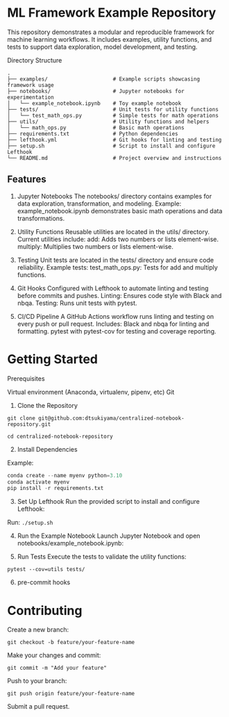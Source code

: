 # ML Framework Example Repository

This repository demonstrates a modular and reproducible framework for machine learning workflows. It includes examples, utility functions, and tests to support data exploration, model development, and testing.

Directory Structure

```
.
├── examples/                     # Example scripts showcasing framework usage
├── notebooks/                    # Jupyter notebooks for experimentation
│   └── example_notebook.ipynb    # Toy example notebook
├── tests/                        # Unit tests for utility functions
│   └── test_math_ops.py          # Simple tests for math operations
├── utils/                        # Utility functions and helpers
│   └── math_ops.py               # Basic math operations
├── requirements.txt              # Python dependencies
├── lefthook.yml                  # Git hooks for linting and testing
├── setup.sh                      # Script to install and configure Lefthook
└── README.md                     # Project overview and instructions
```


## Features

1. Jupyter Notebooks
The notebooks/ directory contains examples for data exploration, transformation, and modeling.
Example: example_notebook.ipynb demonstrates basic math operations and data transformations.

2. Utility Functions
Reusable utilities are located in the utils/ directory.
Current utilities include:
add: Adds two numbers or lists element-wise.
multiply: Multiplies two numbers or lists element-wise.

3. Testing
Unit tests are located in the tests/ directory and ensure code reliability.
Example tests:
test_math_ops.py: Tests for add and multiply functions.

4. Git Hooks
Configured with Lefthook to automate linting and testing before commits and pushes.
Linting: Ensures code style with Black and nbqa.
Testing: Runs unit tests with pytest.

5. CI/CD Pipeline
A GitHub Actions workflow runs linting and testing on every push or pull request.
Includes:
Black and nbqa for linting and formatting.
pytest with pytest-cov for testing and coverage reporting.


# Getting Started

Prerequisites

Virtual environment (Anaconda, virtualenv, pipenv, etc)
Git

1. Clone the Repository

`git clone git@github.com:dtsukiyama/centralized-notebook-repository.git`

`cd centralized-notebook-repository`


2. Install Dependencies

Example:

```python
conda create --name myenv python=3.10
conda activate myenv
pip install -r requirements.txt
```

3. Set Up Lefthook
Run the provided script to install and configure Lefthook:

Run: `./setup.sh`

4. Run the Example Notebook
Launch Jupyter Notebook and open notebooks/example_notebook.ipynb:


5. Run Tests
Execute the tests to validate the utility functions:

`pytest --cov=utils tests/`

6. pre-commit hooks


# Contributing

Create a new branch:

`git checkout -b feature/your-feature-name`

Make your changes and commit:

`git commit -m "Add your feature"`

Push to your branch:

`git push origin feature/your-feature-name`

Submit a pull request.
